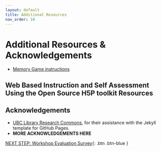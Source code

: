 ```yaml
---
layout: default
title: Additional Resources
nav_order: 10
---
```

# Additional Resources & Acknowledgements
- [Memory Game instructions](https://h5p.org/documentation/content-author-guide/tutorials-for-authors/memory-game)
## Web Based Instruction and Self Assessment Using the Open Source H5P toolkit Resources


## Acknowledgements

- [UBC Library Research Commons](https://github.com/ubc-library-rc/), for their assistance with the Jekyll template for GitHub Pages.
- **MORE ACKNOWLEDGEMENTS HERE**

[NEXT STEP: Workshop Evaluation Survey](workshop-survey.html){: .btn .btn-blue }
